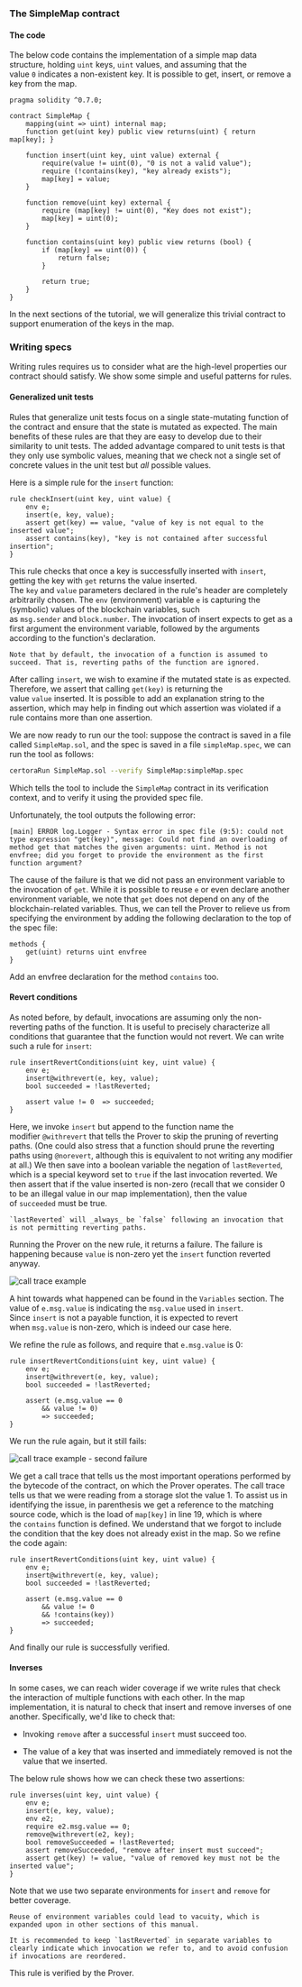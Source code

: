 ### The SimpleMap contract

#### The code

The below code contains the implementation of a simple map data structure, holding `uint` keys, `uint` values, and assuming that the value `0` indicates a non-existent key. It is possible to get, insert, or remove a key from the map.

```solidity
pragma solidity ^0.7.0;

contract SimpleMap {
    mapping(uint => uint) internal map;
    function get(uint key) public view returns(uint) { return map[key]; }

    function insert(uint key, uint value) external {
        require(value != uint(0), "0 is not a valid value");
        require (!contains(key), "key already exists");
        map[key] = value;
    }

    function remove(uint key) external {
        require (map[key] != uint(0), "Key does not exist");
        map[key] = uint(0);
    }

    function contains(uint key) public view returns (bool) {
        if (map[key] == uint(0)) {
            return false;
        }

        return true;
    }
}
```

In the next sections of the tutorial, we will generalize this trivial contract to support enumeration of the keys in the map.

### Writing specs

Writing rules requires us to consider what are the high-level properties our contract should satisfy. We show some simple and useful patterns for rules.

#### Generalized unit tests

Rules that generalize unit tests focus on a single state-mutating function of the contract and ensure that the state is mutated as expected. The main benefits of these rules are that they are easy to develop due to their similarity to unit tests. The added advantage compared to unit tests is that they only use symbolic values, meaning that we check not a single set of concrete values in the unit test but _all_ possible values.

Here is a simple rule for the `insert` function:

```cvl
rule checkInsert(uint key, uint value) {
    env e;
    insert(e, key, value);
    assert get(key) == value, "value of key is not equal to the inserted value";
    assert contains(key), "key is not contained after successful insertion";
}
```

This rule checks that once a key is successfully inserted with `insert`, getting the key with `get` returns the value inserted. The `key` and `value` parameters declared in the rule's header are completely arbitrarily chosen. The `env` (environment) variable `e` is capturing the (symbolic) values of the blockchain variables, such as `msg.sender` and `block.number`. The invocation of insert expects to get as a first argument the environment variable, followed by the arguments according to the function's declaration.

```{note}
Note that by default, the invocation of a function is assumed to succeed. That is, reverting paths of the function are ignored.
```

After calling `insert`, we wish to examine if the mutated state is as expected. Therefore, we assert that calling `get(key)` is returning the value `value` inserted. It is possible to add an explanation string to the assertion, which may help in finding out which assertion was violated if a rule contains more than one assertion.

We are now ready to run our the tool: suppose the contract is saved in a file called `SimpleMap.sol`, and the spec is saved in a file `simpleMap.spec`, we can run the tool as follows:

```bash
certoraRun SimpleMap.sol --verify SimpleMap:simpleMap.spec
```

Which tells the tool to include the `SimpleMap` contract in its verification context, and to verify it using the provided spec file.

Unfortunately, the tool outputs the following error:

```
[main] ERROR log.Logger - Syntax error in spec file (9:5): could not type expression "get(key)", message: Could not find an overloading of method get that matches the given arguments: uint. Method is not envfree; did you forget to provide the environment as the first function argument?
```

The cause of the failure is that we did not pass an environment variable to the invocation of `get`. While it is possible to reuse `e` or even declare another environment variable, we note that `get` does not depend on any of the blockchain-related variables. Thus, we can tell the Prover to relieve us from specifying the environment by adding the following declaration to the top of the spec file:

```cvl
methods {
    get(uint) returns uint envfree
}
```

Add an envfree declaration for the method `contains` too.

#### Revert conditions

As noted before, by default, invocations are assuming only the non-reverting paths of the function. It is useful to precisely characterize all conditions that guarantee that the function would not revert. We can write such a rule for `insert`:

```cvl
rule insertRevertConditions(uint key, uint value) {
    env e;
    insert@withrevert(e, key, value);
    bool succeeded = !lastReverted;

    assert value != 0  => succeeded;
}
```

Here, we invoke `insert` but append to the function name the modifier `@withrevert` that tells the Prover to skip the pruning of reverting paths. (One could also stress that a function should prune the reverting paths using `@norevert`, although this is equivalent to not writing any modifier at all.) We then save into a boolean variable the negation of `lastReverted`, which is a special keyword set to `true` if the last invocation reverted. We then assert that if the value inserted is non-zero (recall that we consider 0 to be an illegal value in our map implementation), then the value of `succeeded` must be true.

```{note}
`lastReverted` will _always_ be `false` following an invocation that is not permitting reverting paths.
```

Running the Prover on the new rule, it returns a failure. The failure is happening because `value` is non-zero yet the `insert` function reverted anyway.

![call trace example](../attachments/41124258/41255230.png)

A hint towards what happened can be found in the `Variables` section. The value of `e.msg.value` is indicating the `msg.value` used in `insert`. Since `insert` is not a payable function, it is expected to revert when `msg.value` is non-zero, which is indeed our case here.

We refine the rule as follows, and require that `e.msg.value` is 0:

```certora
rule insertRevertConditions(uint key, uint value) {
    env e;
    insert@withrevert(e, key, value);
    bool succeeded = !lastReverted;

    assert (e.msg.value == 0 
        && value != 0)
        => succeeded;
}
```

We run the rule again, but it still fails:

![call trace example - second failure](../attachments/41124258/41255240.png)

We get a call trace that tells us the most important operations performed by the bytecode of the contract, on which the Prover operates. The call trace tells us that we were reading from a storage slot the value 1. To assist us in identifying the issue, in parenthesis we get a reference to the matching source code, which is the load of `map[key]` in line 19, which is where the `contains` function is defined. We understand that we forgot to include the condition that the key does not already exist in the map. So we refine the code again:

```spec
rule insertRevertConditions(uint key, uint value) {
    env e;
    insert@withrevert(e, key, value);
    bool succeeded = !lastReverted;

    assert (e.msg.value == 0 
        && value != 0
        && !contains(key))
        => succeeded;
}
```

And finally our rule is successfully verified.

#### Inverses

In some cases, we can reach wider coverage if we write rules that check the interaction of multiple functions with each other. In the map implementation, it is natural to check that insert and remove inverses of one another. Specifically, we'd like to check that:

*   Invoking `remove` after a successful `insert` must succeed too.
    
*   The value of a key that was inserted and immediately removed is not the value that we inserted.
    

The below rule shows how we can check these two assertions:

```cvl
rule inverses(uint key, uint value) {
    env e;
    insert(e, key, value);
    env e2;
    require e2.msg.value == 0;
    remove@withrevert(e2, key);
    bool removeSucceeded = !lastReverted;
    assert removeSucceeded, "remove after insert must succeed";
    assert get(key) != value, "value of removed key must not be the inserted value";
}
```

Note that we use two separate environments for `insert` and `remove` for better coverage.

```{note}
Reuse of environment variables could lead to vacuity, which is expanded upon in other sections of this manual.
```

```{note}
It is recommended to keep `lastReverted` in separate variables to clearly indicate which invocation we refer to, and to avoid confusion if invocations are reordered.
```

This rule is verified by the Prover.
